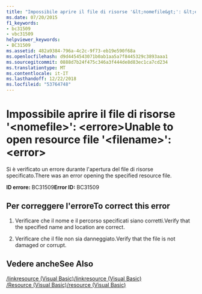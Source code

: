 ```yaml
---
title: "Impossibile aprire il file di risorse '&lt;nomefile&gt;': &lt;errore&gt;"
ms.date: 07/20/2015
f1_keywords:
- bc31509
- vbc31509
helpviewer_keywords:
- BC31509
ms.assetid: 482a9384-796a-4c2c-9f73-eb19e590f68a
ms.openlocfilehash: d9d4454543071b0ab1aa5a7f8445329c3893aaa1
ms.sourcegitcommit: 0888d7b24f475c346a3f444de8d83ec1ca7cd234
ms.translationtype: MT
ms.contentlocale: it-IT
ms.lasthandoff: 12/22/2018
ms.locfileid: "53764748"
---
```

# <a name="unable-to-open-resource-file-ltfilenamegt-lterrorgt"></a><span data-ttu-id="b8724-102">Impossibile aprire il file di risorse '&lt;nomefile&gt;': &lt;errore&gt;</span><span class="sxs-lookup"><span data-stu-id="b8724-102">Unable to open resource file '&lt;filename&gt;': &lt;error&gt;</span></span>
<span data-ttu-id="b8724-103">Si è verificato un errore durante l'apertura del file di risorse specificato.</span><span class="sxs-lookup"><span data-stu-id="b8724-103">There was an error opening the specified resource file.</span></span>  
  
 <span data-ttu-id="b8724-104">**ID errore:** BC31509</span><span class="sxs-lookup"><span data-stu-id="b8724-104">**Error ID:** BC31509</span></span>  
  
## <a name="to-correct-this-error"></a><span data-ttu-id="b8724-105">Per correggere l'errore</span><span class="sxs-lookup"><span data-stu-id="b8724-105">To correct this error</span></span>  
  
1.  <span data-ttu-id="b8724-106">Verificare che il nome e il percorso specificati siano corretti.</span><span class="sxs-lookup"><span data-stu-id="b8724-106">Verify that the specified name and location are correct.</span></span>  
  
2.  <span data-ttu-id="b8724-107">Verificare che il file non sia danneggiato.</span><span class="sxs-lookup"><span data-stu-id="b8724-107">Verify that the file is not damaged or corrupt.</span></span>  
  
## <a name="see-also"></a><span data-ttu-id="b8724-108">Vedere anche</span><span class="sxs-lookup"><span data-stu-id="b8724-108">See Also</span></span>  
 [<span data-ttu-id="b8724-109">/linkresource (Visual Basic)</span><span class="sxs-lookup"><span data-stu-id="b8724-109">/linkresource (Visual Basic)</span></span>](../../visual-basic/reference/command-line-compiler/linkresource.md)  
 [<span data-ttu-id="b8724-110">/Resource (Visual Basic)</span><span class="sxs-lookup"><span data-stu-id="b8724-110">/resource (Visual Basic)</span></span>](../../visual-basic/reference/command-line-compiler/resource.md)
